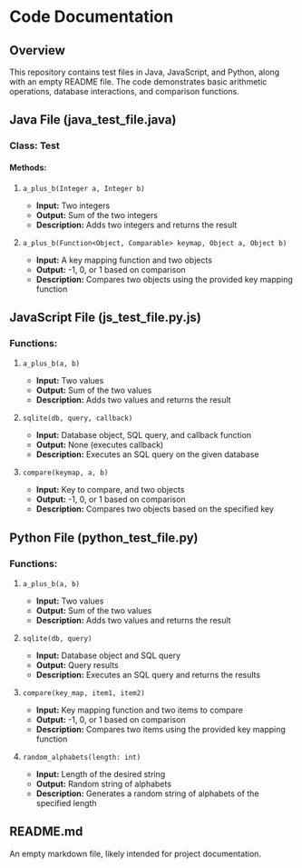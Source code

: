 # Code Documentation

## Overview
This repository contains test files in Java, JavaScript, and Python, along with an empty README file. The code demonstrates basic arithmetic operations, database interactions, and comparison functions.

## Java File (java_test_file.java)

### Class: Test

#### Methods:
1. `a_plus_b(Integer a, Integer b)`
   - **Input:** Two integers
   - **Output:** Sum of the two integers
   - **Description:** Adds two integers and returns the result

2. `a_plus_b(Function<Object, Comparable> keymap, Object a, Object b)`
   - **Input:** A key mapping function and two objects
   - **Output:** -1, 0, or 1 based on comparison
   - **Description:** Compares two objects using the provided key mapping function

## JavaScript File (js_test_file.py.js)

### Functions:
1. `a_plus_b(a, b)`
   - **Input:** Two values
   - **Output:** Sum of the two values
   - **Description:** Adds two values and returns the result

2. `sqlite(db, query, callback)`
   - **Input:** Database object, SQL query, and callback function
   - **Output:** None (executes callback)
   - **Description:** Executes an SQL query on the given database

3. `compare(keymap, a, b)`
   - **Input:** Key to compare, and two objects
   - **Output:** -1, 0, or 1 based on comparison
   - **Description:** Compares two objects based on the specified key

## Python File (python_test_file.py)

### Functions:
1. `a_plus_b(a, b)`
   - **Input:** Two values
   - **Output:** Sum of the two values
   - **Description:** Adds two values and returns the result

2. `sqlite(db, query)`
   - **Input:** Database object and SQL query
   - **Output:** Query results
   - **Description:** Executes an SQL query and returns the results

3. `compare(key_map, item1, item2)`
   - **Input:** Key mapping function and two items to compare
   - **Output:** -1, 0, or 1 based on comparison
   - **Description:** Compares two items using the provided key mapping function

4. `random_alphabets(length: int)`
   - **Input:** Length of the desired string
   - **Output:** Random string of alphabets
   - **Description:** Generates a random string of alphabets of the specified length

## README.md
An empty markdown file, likely intended for project documentation.